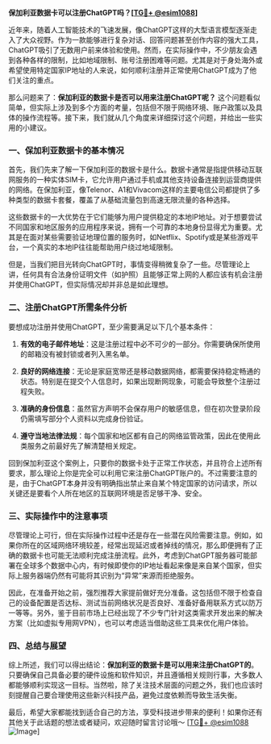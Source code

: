 **保加利亚数据卡可以注册ChatGPT吗？[[TG💪+ @esim1088](https://t.me/s/esim1088)]**

近年来，随着人工智能技术的飞速发展，像ChatGPT这样的大型语言模型逐渐走入了大众视野。作为一款能够进行复杂对话、回答问题甚至创作内容的强大工具，ChatGPT吸引了无数用户前来体验和使用。然而，在实际操作中，不少朋友会遇到各种各样的限制，比如地域限制、账号注册困难等问题。尤其是对于身处海外或希望使用特定国家IP地址的人来说，如何顺利注册并正常使用ChatGPT成为了他们关注的重点。

那么问题来了：**保加利亚的数据卡是否可以用来注册ChatGPT呢？** 这个问题看似简单，但实际上涉及到多个方面的考量，包括但不限于网络环境、账户政策以及具体的操作流程等。接下来，我们就从几个角度来详细探讨这个问题，并给出一些实用的小建议。

### 一、保加利亚数据卡的基本情况

首先，我们先来了解一下保加利亚的数据卡是什么。数据卡通常是指提供移动互联网服务的一种实体SIM卡，它允许用户通过手机或其他支持设备连接到运营商提供的网络。在保加利亚，像Telenor、A1和Vivacom这样的主要电信公司都提供了多种类型的数据卡套餐，覆盖了从基础流量包到高速无限流量的各种选择。

这些数据卡的一大优势在于它们能够为用户提供稳定的本地IP地址。对于想要尝试不同国家和地区服务的应用程序来说，拥有一个可靠的本地身份显得尤为重要。尤其是在面对某些需要验证地理位置的服务时，如Netflix、Spotify或是某些游戏平台，一个真实的本地IP往往能帮助用户绕过地域限制。

但是，当我们把目光转向ChatGPT时，事情变得稍微复杂了一些。尽管理论上讲，任何具有合法身份证明文件（如护照）且能够正常上网的人都应该有机会注册并使用ChatGPT，但实际情况却并非总是如此理想。

### 二、注册ChatGPT所需条件分析

要想成功注册并使用ChatGPT，至少需要满足以下几个基本条件：

1. **有效的电子邮件地址**：这是注册过程中必不可少的一部分。你需要确保所使用的邮箱没有被封锁或者列入黑名单。
   
2. **良好的网络连接**：无论是家庭宽带还是移动数据网络，都需要保持稳定畅通的状态。特别是在提交个人信息时，如果出现断网现象，可能会导致整个注册过程失败。

3. **准确的身份信息**：虽然官方声明不会保存用户的敏感信息，但在初次登录阶段仍需填写部分个人资料以完成身份验证。

4. **遵守当地法律法规**：每个国家和地区都有自己的网络监管政策，因此在使用此类服务之前最好先了解清楚相关规定。

回到保加利亚这个案例上，只要你的数据卡处于正常工作状态，并且符合上述所有要求，那么理论上你是完全可以利用它来注册ChatGPT账户的。不过需要注意的是，由于ChatGPT本身并没有明确指出禁止来自某个特定国家的访问请求，所以关键还是要看个人所在地区的互联网环境是否足够干净、安全。

### 三、实际操作中的注意事项

尽管理论上可行，但在实际操作过程中还是存在一些潜在风险需要注意。例如，如果你所在的区域网络环境较差，经常出现延迟或者掉线的情况，那么即便拥有了正确的数据卡也可能无法顺利完成注册流程。此外，考虑到ChatGPT服务器可能部署在全球多个数据中心内，有时候即使你的IP地址看起来像是来自某个国家，但实际上服务器端仍然有可能将其识别为“异常”来源而拒绝服务。

因此，在准备开始之前，强烈推荐大家提前做好充分准备。这包括但不限于检查自己的设备配置是否达标、测试当前网络状况是否良好、准备好备用联系方式以防万一等等。另外，鉴于目前市场上已经出现了不少专门针对这类需求开发出来的解决方案（比如虚拟专用网VPN），也可以考虑适当借助这些工具来优化用户体验。

### 四、总结与展望

综上所述，我们可以得出结论：**保加利亚的数据卡是可以用来注册ChatGPT的**。只要确保自己具备必要的硬件设施和软件知识，并且遵循相关规则行事，大多数人都能够顺利实现这一目标。当然啦，除了关注技术层面的问题之外，我们也应该时刻提醒自己要合理使用这些新兴科技产品，避免过度依赖而导致生活失衡。

最后，希望大家都能找到适合自己的方法，享受科技进步带来的便利！如果你还有其他关于此话题的想法或者疑问，欢迎随时留言讨论哦～ [[TG💪+ @esim1088](https://t.me/s/esim1088) ![Image](https://i.postimg.cc/4NQfJmqS/Snipaste-2025-05-13-00-14-12.png)]